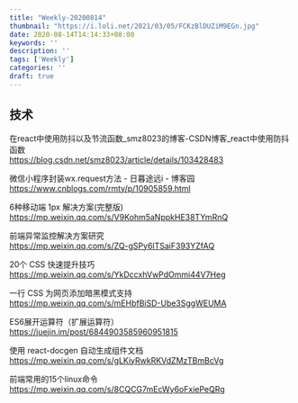 ```yaml
---
title: "Weekly-20200814"
thumbnail: "https://i.loli.net/2021/03/05/FCKzBlDUZiM9EGn.jpg"
date: 2020-08-14T14:14:33+08:00
keywords: ''
description: ''
tags: ['Weekly']
categories: ''
draft: true
---
```



## 技术

在react中使用防抖以及节流函数_smz8023的博客-CSDN博客_react中使用防抖函数  
https://blog.csdn.net/smz8023/article/details/103428483

微信小程序封装wx.request方法 - 日暮途远i - 博客园  
https://www.cnblogs.com/rmty/p/10905859.html

6种移动端 1px 解决方案(完整版)  
https://mp.weixin.qq.com/s/V9Kohm5aNppkHE38TYmRnQ

前端异常监控解决方案研究  
https://mp.weixin.qq.com/s/ZQ-gSPy6lTSaiF393YZfAQ

20个 CSS 快速提升技巧  
https://mp.weixin.qq.com/s/YkDccxhVwPdOmmi44V7Heg

一行 CSS 为网页添加暗黑模式支持  
https://mp.weixin.qq.com/s/mEHbfBiSD-Ube3SggWEUMA

ES6展开运算符（扩展运算符）  
https://juejin.im/post/6844903585960951815

使用 react-docgen 自动生成组件文档  
https://mp.weixin.qq.com/s/gLKiyRwkRKVdZMzTBmBcVg

前端常用的15个linux命令  
https://mp.weixin.qq.com/s/8CQCG7mEcWy6oFxiePeQRg

